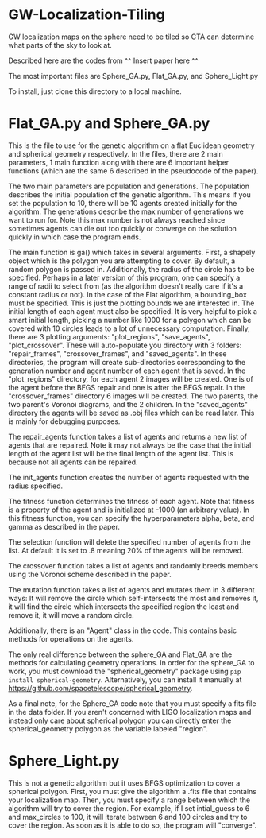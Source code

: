 # GW-Localization-Tiling
GW localization maps on the sphere need to be tiled so CTA can determine what parts of the sky to look at.

Described here are the codes from ^^ Insert paper here ^^ 

The most important files are Sphere_GA.py, Flat_GA.py, and Sphere_Light.py

To install, just clone this directory to a local machine.

# Flat_GA.py and Sphere_GA.py
This is the file to use for the genetic algorithm on a flat Euclidean geometry and spherical geometry respectively. In the files, there are 2 main parameters, 1 main function along with there are 6 important helper functions (which are the same 6 described in the pseudocode of the paper). 

The two main parameters are population and generations. The population describes the initial population of the genetic algorithm. This means if you set the population to 10, there will be 10 agents created initially for the algorithm. The generations describe the max number of generations we want to run for. Note this max number is not always reached since sometimes agents can die out too quickly or converge on the solution quickly in which case the program ends. 

The main function is ga() which takes in several arguments. First, a shapely object which is the polygon you are attempting to cover. By default, a random polygon is passed in. Additionally, the radius of the circle has to be specified. Perhaps in a later version of this program, one can specify a range of radii to select from (as the algorithm doesn't really care if it's a constant radius or not). In the case of the Flat algorithm, a bounding_box must be specified. This is just the plotting bounds we are interested in. The initial length of each agent must also be specified. It is very helpful to pick a smart initial length, picking a number like 1000 for a polygon which can be covered with 10 circles leads to a lot of unnecessary computation. Finally, there are 3 plotting arguments: "plot_regions", "save_agents", "plot_crossover". These will auto-populate you directory with 3 folders: "repair_frames", "crossover_frames", and "saved_agents". In these directories, the program will create sub-directories corresponding to the generation number and agent number of each agent that is saved. In the "plot_regions" directory, for each agent 2 images will be created. One is of the agent before the BFGS repair and one is after the BFGS repair. In the "crossover_frames" directory 6 images will be created. The two parents, the two parent's Voronoi diagrams, and the 2 children. In the "saved_agents" directory the agents will be saved as .obj files which can be read later. This is mainly for debugging purposes. 

The repair_agents function takes a list of agents and returns a new list of agents that are repaired. Note it may not always be the case that the initial length of the agent list will be the final length of the agent list. This is because not all agents can be repaired. 

The init_agents function creates the number of agents requested with the radius specified.

The fitness function determines the fitness of each agent. Note that fitness is a property of the agent and is initialized at -1000 (an arbitrary value). In this fitness function, you can specify the hyperparameters alpha, beta, and gamma as described in the paper.

The selection function will delete the specified number of agents from the list. At default it is set to .8 meaning 20% of the agents will be removed.

The crossover function takes a list of agents and randomly breeds members using the Voronoi scheme described in the paper.

The mutation function takes a list of agents and mutates them in 3 different ways: It will remove the circle which self-intersects the most and removes it, it will find the circle which intersects the specified region the least and remove it, it will move a random circle. 

Additionally, there is an "Agent" class in the code. This contains basic methods for operations on the agents. 

The only real difference between the sphere_GA and Flat_GA are the methods for calculating geometry operations. In order for the sphere_GA to work, you must download the "spherical_geometry" package using ```pip install spherical-geometry```. Alternatively, you can install it manually at https://github.com/spacetelescope/spherical_geometry. 

As a final note, for the Sphere_GA code note that you must specify a fits file in the data folder. If you aren't concerned with LIGO localization maps and instead only care about spherical polygon you can directly enter the spherical_geometry polygon as the variable labeled "region".

# Sphere_Light.py
This is not a genetic algorithm but it uses BFGS optimization to cover a spherical polygon. First, you must give the algorithm a .fits file that contains your localization map. Then, you must specify a range between which the algorithm will try to cover the region. For example, if I set intial_guess to 6 and max_circles to 100, it will iterate between 6 and 100 circles and try to cover the region. As soon as it is able to do so, the program will "converge". 
